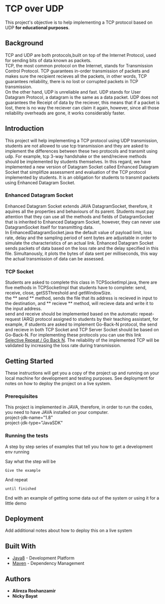 # TCP over UDP
This project's objective is to help implementing a TCP protocol based on UDP **for educational purposes**.<br />

## Background
TCP and UDP are both protocols,built on top of the Internet Protocol, used for sending bits of data known as packets.<br />
TCP, the most common protocol on the Internet, stands for Transmission Control Protocol. TCP guarantees in-order transmission of packets and makes sure the recipient recieves all the packets, in other words, TCP guarantees reliability, there is no lost or corrupted packets in TCP transmission.<br />
On the other hand, UDP is unreliable and fast. UDP stands for User Datagram Protocol, a datagram is the same as a data packet. UDP does not guarantees the Receipt of data by the reciever, this means that if a packet is lost, there is no way the reciever can claim it again, however, since all those reliability overheads are gone, it works considerably faster.<br />
## Introduction
This project will help implementing a TCP protocol using UDP transmission, students are not allowed to use tcp transmission and they are asked to implement the differences between these two protocols and transmit using udp. For example, tcp 3-way handshake or the send/recieve methods should be implemented by students themselves. In this regard, we have implemented a new version of Datagram Socket called Enhanced Datagram Socket that simplifize assessment and evaluation of the TCP protocol implemented by students. It is an obligation for students to transmit packets using Enhanced Datagram Socket.

### Enhanced Datagram Socket
Enhanced Datagram Socket extends JAVA DatagramSocket, therefore, it aquires all the properties and behaviours of its parent. Students must pay attention that they can use all the methods and fields of DatagramSocket that is inherited to Enhanced Datagram Socket, however, they can never use DatagramSocket itself for transmitting data.<br />
In EnhancedDatagramSocket.java the default value of payload limit, loss rate, delay and the sampling period of sent bytes are adjustable in order to simulate the characteristics of an actual link. Enhanced Datagram Socket sends packets of data based on the loss rate and the delay specified in this file. Simultanously, it plots the bytes of data sent per milliseconds, this way the actual transmission of data can be assessed.

### TCP Socket
Students are asked to complete this class in TCPSocketImpl.java, there are five methods in TCPSocketImpl that students have to complete: send, receive, close, getSSThreshold and getWindowSize.<br />
the ** send ** method, sends the file that its address is recieved in input to the destination, and ** recieve ** method, will recieve data and write it to the input address.<br />
send and receive should be implemented based on the automatic repeat-request (ARQ) protocol assigned to students by their teaching assistant, for example, if students are asked to implement Go-Back-N protocol, the send and recieve in both TCP Socket and TCP Server Socket should be based on Go-Back-N. For implementing these protocols you can use this link [Selective Repeat / Go Back N](http://www.ccs-labs.org/teaching/rn/animations/gbn_sr/). The reliability of the implemented TCP will be validated by increasing the loss rate during transmission.<br />


## Getting Started

These instructions will get you a copy of the project up and running on your local machine for development and testing purposes. See deployment for notes on how to deploy the project on a live system.

### Prerequisites

This project is implemented in JAVA, therefore, in order to run the codes, you need to have JAVA installed on your computer.<br />
project-jdk-name="1.8" <br />
project-jdk-type="JavaSDK" <br />

### Running the tests

A step by step series of examples that tell you how to get a development env running

Say what the step will be

```
Give the example
```

And repeat

```
until finished
```

End with an example of getting some data out of the system or using it for a little demo


## Deployment

Add additional notes about how to deploy this on a live system

## Built With

* [Java8](https://www.oracle.com/technetwork/java/javase/overview/java8-2100321.html/) - Development Platform
* [Maven](https://maven.apache.org/) - Dependency Management


## Authors

* **Alireza  Roshanzamir**
* **Nicky Bayat**

